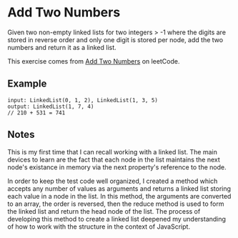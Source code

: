 # Add Two Numbers
Given two non-empty linked lists for two integers > -1 where the digits are stored in reverse order
and only one digit is stored per node, add the two numbers and return it as a linked list.

This exercise comes from [Add Two Numbers][add-two] on leetCode.

## Example
```
input: LinkedList(0, 1, 2), LinkedList(1, 3, 5)
output: LinkedList(1, 7, 4)
// 210 + 531 = 741
```

## Notes
This is my first time that I can recall working with a linked list. The main devices to learn are
the fact that each node in the list maintains the next node's existance in memory via the next
property's reference to the node. 

In order to keep the test code well organized, I created a method which accepts any number of values
as arguments and returns a linked list storing each value in a node in the list. In this method, the
arguments are converted to an array, the order is reversed, then the reduce method is used to form
the linked list and return the head node of the list. The process of developing this method to
create a linked list deepened my understanding of how to work with the structure in the context of
JavaScript.

<!-- links -->
[add-two]:https://leetcode.com/problems/add-two-numbers/description/